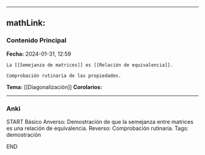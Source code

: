
---
mathLink:
---
### Contenido Principal

**Fecha:** 2024-01-31, 12:59

```ad-proposition
La [[Semejanza de matrices]] es [[Relación de equivalencia]].

```


```ad-proof
Comprobación rutinaria de las propiedades.

```



**Tema:** [[Diagonalización]]
**Corolarios:**

---
### Anki

START
Básico
Anverso: Demostración de que la semejanza entre matrices es una relación de equivalencia.
Reverso: Comprobación rutinaria.
Tags: demostración
<!--ID: 1706723823931-->
END
